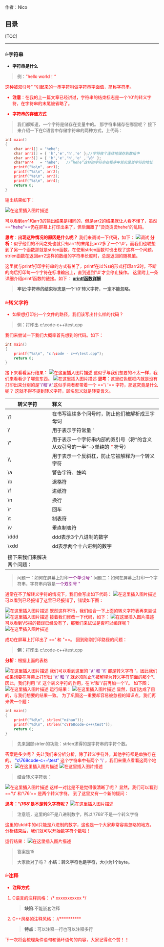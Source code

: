 作者：Nico

目录
---

[TOC]

------

### 💦字符串

* **字符串是什么**

> 例：<font color=red>”hello world！“

 这种被双引号<font color=red>” “</font>引起来的一串字符叫做字符串字面值，简称字符串。

* **注意**：在我的上一篇文章已经讲过，字符串的结束标志是一个‘\0'的转义字符，在字符串的末尾被省略了。

* **字符串的存储方式**

>我们都知道，一个字符是储存在变量中的。
>那字符串储存在哪里呢？
>接下来介绍一下在C语言中存储字符串的两种方式，上代码：

```c
int main()
{
	char arr1[] = "hehe";
	char arr2[] = { 'h','e','h','e' };//字符挨个连续地储存到数组中
	char arr3[] = { 'h','e','h','e' ,'\0' };
	char*arr4   = "hehe";	//”hehe“这样的字符串在程序中其实是首字符的地址
	printf("%s\n", arr1);
	printf("%s\n", arr2);
	printf("%s\n", arr3);
	printf("%s\n", arr4);
	return 0;
}
```

 输出结果如下：

![在这里插入图片描述](https://raw.githubusercontent.com/sxfinn/picgo/master/img/202203182048102.png)



可以看到arr1和arr3的输出结果是相同的，但是arr2的结果就让人看不懂了，虽然 ==<font color=purple>"hehe"==</font>仍在屏幕上打印出来了，但后面跟了”烫烫烫烫hehe“的乱码。

**思考**：**出现这种情况的原因是什么呢？**
我们来调试一下代码，如下：
![调试](https://raw.githubusercontent.com/sxfinn/picgo/master/img/202203182048109)
**分析**：似乎他们的不同之处也就只有arr1的末尾比arr2多了一个‘\0'，而我们也联想到了另一个函数那就是strlen函数，在使用strlen函数时也出现了这样一个问题，strlen函数在返回arr2这样的数组的字符串长度时，总是返回的随机值。

这里就与printf打印字符串的方式有关了，printf在以%s的形式打印arr2时，不断的向后打印每一个字符在标准输出上，直到遇到'\0'才会停止操作。
这里附上一条详细介绍printf函数的链接。如下：
[**printf函数详解**](http://cplusplus.com/reference/cstdio/printf/?kw=printf)

>**牢记:字符串的结束标志是一个'\0'转义字符，一定不能忽略。**

### 💦转义字符

* 如果想打印出一个文件的路径，我们该写出什么样的代码？

>例：打印出 c:\code-c++\test.cpp

我们来尝试一下我们大概率首先想到的代码。如下：

```c
int main()
{
	printf("%s\n", "c:\code - c++\test.cpp");		
	return 0;
}
```

接下来看看运行结果：
![在这里插入图片描述](https://raw.githubusercontent.com/sxfinn/picgo/master/img/202203182049287.png)
这似乎与我们想要的不太一样，我们来看看少了哪些东西。
![在这里插入图片描述](E:\C语言笔记\assets\【初识C语言】转义字符\watermark,type_ZHJvaWRzYW5zZmFsbGJhY2s,shadow_50,text_Q1NETiBAaWhlYWw=,size_20,color_FFFFFF,t_70,g_se,x_16.png)
**思考**：这里红色框框内就是没有打印出来分别的是<font color=purple>'\\'和'\t'</font>,这似乎两者都带着一个 =='\\ '== 字符，那这究竟是什么呢？
这就不得不提到转义字符，顾名思义就是转变含义。

| 转义字符                   | 释义                                                         |
| -------------------------- | :----------------------------------------------------------- |
| \\?                        | 在书写连续多个问号时，防止他们被解析成三字母词               |
| \\'                        | 用于表示字符常量 ’                                           |
| \\"                        | 用于表示一个字符串内部的双引号（将”的含义从双引号的一半”—>单纯的<font color=red> “ </font>符号） |
| \\\                        | 用于表示一个反斜杠，防止它被解释为一个转义字符               |
| \\a                        | 警告字符，蜂鸣                                               |
| \\b                        | 退格符                                                       |
| \\f                        | 进纸符                                                       |
| \\n                        | 换行                                                         |
| \\r                        | 回车                                                         |
| \\t                        | 制表符                                                       |
| \\v                        | 垂直制表符                                                   |
| \\ddd                      | ddd表示3个八进制的数字                                       |
| \\xdd                      | dd表示两个十六进制的数字                                     |
|                            |                                                              |
| 接下来我们来解决两个问题： |                                                              |

>问题一：如何在屏幕上打印<font color =purple>一个单引号 '</font>
>问题二：如何在屏幕上打印一个字符串，字符串内容是<font color =purple>一个双引号 "</font>

通常在不了解转义字符的情况下，我们会写出如下代码：
![在这里插入图片描述](E:\C语言笔记\assets\【初识C语言】转义字符\watermark,type_ZHJvaWRzYW5zZmFsbGJhY2s,shadow_50,text_Q1NETiBAaWhlYWw=,size_20,color_FFFFFF,t_70,g_se,x_16.png)
可以看到已经报错了这里已经报错了，错误如下图：


![在这里插入图片描述](https://raw.githubusercontent.com/sxfinn/picgo/master/img/202203182050225.png)
既然这样不行，我们结合一下上面的转义字符表再来尝试
![在这里插入图片描述](https://raw.githubusercontent.com/sxfinn/picgo/master/img/202203182050221.png)
接着我们修改一下代码，如下：
![在这里插入图片描述](https://raw.githubusercontent.com/sxfinn/picgo/master/img/202203182050240)
可以看到VS报的错误已经没有了，那我们来试试是否可以编译呢？
![在这里插入图片描述](https://raw.githubusercontent.com/sxfinn/picgo/master/img/202203182050249.png)

成功在屏幕上打印出了 ==<font color=red>\'</font> <font color=red>和 \"==。
回到刚刚打印路径的问题：

>**例**：打印出 c:\code-c++\test.cpp

**分析**：根据上面的表格


![在这里插入图片描述](https://raw.githubusercontent.com/sxfinn/picgo/master/img/202203182050889.png)
我们可以看到这里的<font color=purple> '\\t' 和 '\\\\' </font>都是转义字符'\'，因此我们如果想要在屏幕上打印出<font color=purple> '\\t' 和 '\\\' </font>就必须防止<font color=purple>‘\’</font>被解释为转义字符前面的那个<font color=red>'\\'</font>.
因此，我们利用 '\\\\' 这个转义字符的作用，在'\t'和'\\'前再加一个'\\'。
如下图：
![在这里插入图片描述](https://raw.githubusercontent.com/sxfinn/picgo/master/img/202203182050888.png)
运行结果：
![在这里插入图片描述](E:\C语言笔记\assets\【初识C语言】转义字符\1d25982ff48e441d95c3af8c9caded34.png)
显然，我们达成了目的，与我们想要的结果一致。
为了巩固这一重要却容易被忽视的知识点，我们再来做一个题：

```c
int main()
{
	printf("%d\n", strlen("nihao"));
	printf("%d\n", strlen("c\768code-c++\test"));	
	return 0;
}
```

>先来回顾strlen的功能：strlen求得的是字符串的字符个数。

答案是多少呢？
先让我们来分析分析，除了转义字符外，其他字符都是单独存在的。
<font color=blue>"c\768code-c++\test" </font>这个字符串中有两个<font color=purple> '\\' </font>，我们来重点看看这两个地方：
![在这里插入图片描述](https://raw.githubusercontent.com/sxfinn/picgo/master/img/202203182050900.png)
![在这里插入图片描述](E:\C语言笔记\assets\【初识C语言】转义字符\180fe06bb3014b53808383f88f74f858.png)

>结合转义字符表：

![在这里插入图片描述](https://raw.githubusercontent.com/sxfinn/picgo/master/img/202203182051714.png)
这样一对比是不是觉得很清晰了呢？
显然，我们可以看到 =='\t' 和'\76'== 是两个转义字符。
到了这里又有一个新的疑问：

**思考：'\768'是不是转义字符呢？**
![在这里插入图片描述](https://raw.githubusercontent.com/sxfinn/picgo/master/img/202203182051723.png)

>注意哦，这里的8不是八进制数字，所以'\768'不是一个转义字符


这里的\ddd中的d只能是八进制的数字，这也是一个大家非常容易忽略的地方。
分析结束后，我们就可以开始数字符个数啦！

运行结果：
![在这里插入图片描述](https://raw.githubusercontent.com/sxfinn/picgo/master/img/202203182051738)

>答案是15
>
>大家数对了吗？
>**小结：转义字符也是字符，大小为1个byte。**

### 💦注释

 - **注释方式**

 1. C语言的注释风格：
    /* xxxxxxxxxxx */

     > **缺陷**:不能嵌套注释

 2. C++风格的注释风格：
    //**********

    >**特点**：可以注释一行也可以注释多行

下一次将会梳理条件语句和循环语句的内容，大家记得点个赞！！

